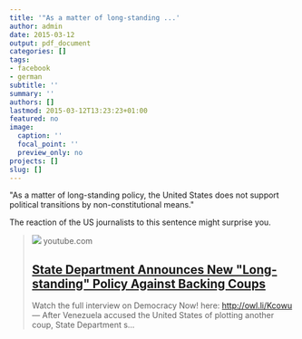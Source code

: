 ```yaml
---
title: '"As a matter of long-standing ...'
author: admin
date: 2015-03-12
output: pdf_document
categories: []
tags:
- facebook
- german
subtitle: ''
summary: ''
authors: []
lastmod: 2015-03-12T13:23:23+01:00
featured: no
image:
  caption: ''
  focal_point: ''
  preview_only: no
projects: []
slug: []
---
```

"As a matter of long-standing policy, the United States does not support political transitions by non-constitutional means."

The reaction of the US journalists to this sentence might surprise you.
> [![](https://i.ytimg.com/vi/frO1T3vZNrA/maxresdefault.jpg)](https://www.youtube.com/watch?v=frO1T3vZNrA)
> youtube.com
> ## [State Department Announces New "Long-standing" Policy Against Backing Coups](https://www.youtube.com/watch?v=frO1T3vZNrA)
>
>Watch the full interview on Democracy Now! here: http://owl.li/Kcowu — After Venezuela accused the United States of plotting another coup, State Department s...

